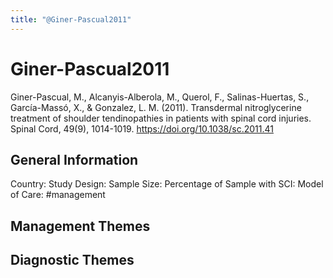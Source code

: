 ```yaml
---
title: "@Giner-Pascual2011"
---
```


# Giner-Pascual2011
Giner-Pascual, M., Alcanyis-Alberola, M., Querol, F., Salinas-Huertas, S., García-Massó, X., & Gonzalez, L. M. (2011). Transdermal nitroglycerine treatment of shoulder tendinopathies in patients with spinal cord injuries. Spinal Cord, 49(9), 1014-1019. https://doi.org/10.1038/sc.2011.41 

## General Information
Country: 
Study Design: 
Sample Size: 
Percentage of Sample with SCI:
Model of Care: #management 

## Management Themes


## Diagnostic Themes
